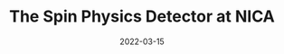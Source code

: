 ---
title: "The Spin Physics Detector at NICA"
collection: talks
type: "Presentation"
permalink: /talks/2022-03-15-presentation-4
venue: "First Pan-African Astro-Particle and Collider Physics Workshop (PACP22)"
date: 2022-03-15
location: "Remote"
---